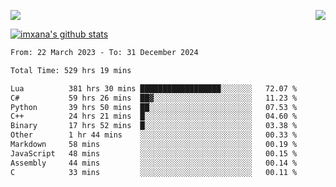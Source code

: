 <p>
  <a href="https://count.getloli.com/"><img src="https://count.getloli.com/get/@xana.readme?theme=moebooru-h"></a>
  <img src="https://weather-icon.journeyad.repl.co/@hangzhou?v=1" align="right">
</p>


<a href="https://github.com/imxana"><img align="center" src="https://github-readme-stats.vercel.app/api?username=imxana&show_icons=true&include_all_commits=true&hide_border=tru&custom_title=imxana%27s%20Github%20Stats" alt="imxana's github stats" /></a> 

<!--START_SECTION:waka-->

```txt
From: 22 March 2023 - To: 31 December 2024

Total Time: 529 hrs 19 mins

Lua          381 hrs 30 mins ██████████████████░░░░░░░   72.07 %
C#           59 hrs 26 mins  ██▓░░░░░░░░░░░░░░░░░░░░░░   11.23 %
Python       39 hrs 50 mins  ██░░░░░░░░░░░░░░░░░░░░░░░   07.53 %
C++          24 hrs 21 mins  █░░░░░░░░░░░░░░░░░░░░░░░░   04.60 %
Binary       17 hrs 52 mins  █░░░░░░░░░░░░░░░░░░░░░░░░   03.38 %
Other        1 hr 44 mins    ░░░░░░░░░░░░░░░░░░░░░░░░░   00.33 %
Markdown     58 mins         ░░░░░░░░░░░░░░░░░░░░░░░░░   00.19 %
JavaScript   48 mins         ░░░░░░░░░░░░░░░░░░░░░░░░░   00.15 %
Assembly     44 mins         ░░░░░░░░░░░░░░░░░░░░░░░░░   00.14 %
C            33 mins         ░░░░░░░░░░░░░░░░░░░░░░░░░   00.11 %
```

<!--END_SECTION:waka-->
